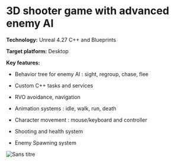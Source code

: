 # 3D shooter game with advanced enemy AI

**Technology:** Unreal 4.27 C++ and Blueprints

**Target platform:** Desktop

**Key features:**

* Behavior tree for enemy AI : sight, regroup, chase, flee

* Custom C++ tasks and services

* RVO avoidance, navigation

* Animation systems : idle, walk, run, death

* Character movement : mouse/keyboard and controller

* Shooting and health system

* Enemy Spawning system

![Sans titre](https://github.com/Biouche/AI_Test_Unreal/assets/5521028/4930f18c-22af-4663-b907-b43e80a617ea)
